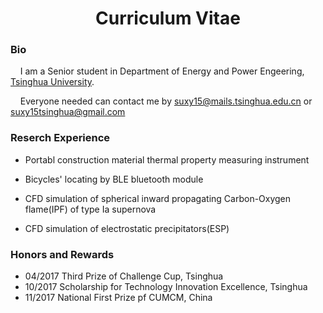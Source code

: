 <h1 align='center'>Curriculum Vitae</h1>

### Bio
&nbsp;&nbsp;&nbsp;&nbsp;I am a Senior student in Department of Energy and Power Engeering, [Tsinghua University](http://www.tsinghua.edu.cn/publish/newthuen/index.html).

&nbsp;&nbsp;&nbsp;&nbsp;Everyone needed can contact me by  [suxy15@mails.tsinghua.edu.cn](suxy15@mails.tsinghua.edu.cn) or [suxy15tsinghua@gmail.com](suxy15tsinghua@gmail.com)


### Reserch Experience
+ Portabl construction material thermal property measuring instrument

+ Bicycles' locating by BLE bluetooth module

+ CFD simulation of spherical inward propagating Carbon-Oxygen flame(IPF) of type Ia supernova

+ CFD simulation of electrostatic precipitators(ESP)

### Honors and Rewards
+ 04/2017 Third Prize of Challenge Cup, Tsinghua
+ 10/2017 Scholarship for Technology Innovation Excellence, Tsinghua
+ 11/2017 National First Prize pf CUMCM, China